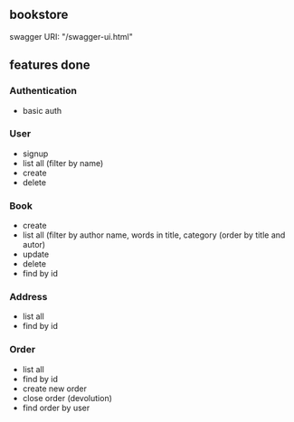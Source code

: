 ## bookstore

swagger URI: "/swagger-ui.html"

## features done

### Authentication
- basic auth

### User

- signup
- list all (filter by name)
- create
- delete

### Book

- create
- list all (filter by author name, words in title, category
	(order by title and autor)
- update
- delete
- find by id

### Address

- list all
- find by id

### Order

- list all
- find by id
- create new order
- close order (devolution)
- find order by user
